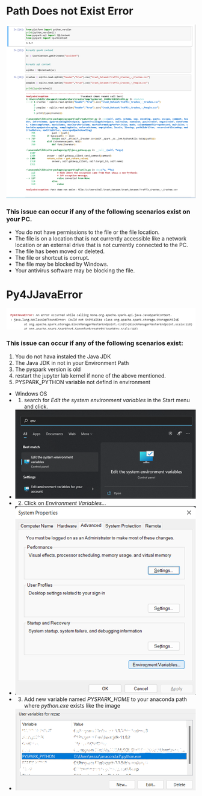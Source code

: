 # Path Does not Exist Error

![](unnamed.png)  

### This issue can occur if any of the following scenarios exist on your PC.

- You do not have permissions to the file or the file location.
- The file is on a location that is not currently accessible like a network location or an external drive that is not currently connected to the PC.
- The file has been moved or deleted.
- The file or shortcut is corrupt.
- The file may be blocked by Windows.
- Your antivirus software may be blocking the file.

# Py4JJavaError

![](py4j.png)

### This issue can occur if any of the following scenarios exist:
1. You do not hava instaled the Java JDK
2. The Java JDK in not in your Environment Path
3. The pyspark version is old
4. restart the jupyter lab kernel if none of the above mentioned. 
5. PYSPARK_PYTHON variable not defind in environment
- Windows OS
- 1. search for *Edit the system environment variables* in the Start menu and click. 
- ![](PYSPARK_PYTHON_1.png)
- 2. Click on *Environment Variables...* 
- ![](PYSPARK_PYTHON_2.png)
- 3. Add new variable named *PYSPARK_HOME* to your anaconda path where *python.exe* exists like the image 
- ![](PYSPARK_PYTHON_3.png)


